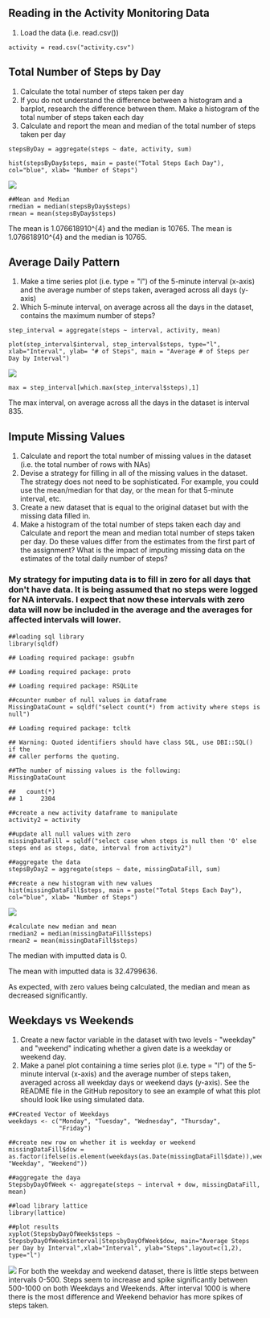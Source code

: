 Reading in the Activity Monitoring Data
---------------------------------------

1.  Load the data (i.e. read.csv())

<!-- -->

    activity = read.csv("activity.csv")

Total Number of Steps by Day
----------------------------

1.  Calculate the total number of steps taken per day
2.  If you do not understand the difference between a histogram and a
    barplot, research the difference between them. Make a histogram of
    the total number of steps taken each day
3.  Calculate and report the mean and median of the total number of
    steps taken per day

<!-- -->

    stepsByDay = aggregate(steps ~ date, activity, sum)

    hist(stepsByDay$steps, main = paste("Total Steps Each Day"), col="blue", xlab= "Number of Steps")

![](ActivityReport_files/figure-markdown_strict/TotalStepsPerDay-1.png)

    ##Mean and Median
    rmedian = median(stepsByDay$steps)
    rmean = mean(stepsByDay$steps)

The mean is 1.076618910^{4} and the median is 10765. The mean is
1.076618910^{4} and the median is 10765.

Average Daily Pattern
---------------------

1.  Make a time series plot (i.e. type = "l") of the 5-minute
    interval (x-axis) and the average number of steps taken, averaged
    across all days (y-axis)
2.  Which 5-minute interval, on average across all the days in the
    dataset, contains the maximum number of steps?

<!-- -->

    step_interval = aggregate(steps ~ interval, activity, mean)

    plot(step_interval$interval, step_interval$steps, type="l", xlab="Interval", ylab= "# of Steps", main = "Average # of Steps per Day by Interval")

![](ActivityReport_files/figure-markdown_strict/Avg%20Daily%20Pattern-1.png)

    max = step_interval[which.max(step_interval$steps),1]

The max interval, on average across all the days in the dataset is
interval 835.

Impute Missing Values
---------------------

1.  Calculate and report the total number of missing values in the
    dataset (i.e. the total number of rows with NAs)
2.  Devise a strategy for filling in all of the missing values in
    the dataset. The strategy does not need to be sophisticated. For
    example, you could use the mean/median for that day, or the mean for
    that 5-minute interval, etc.
3.  Create a new dataset that is equal to the original dataset but with
    the missing data filled in.
4.  Make a histogram of the total number of steps taken each day and
    Calculate and report the mean and median total number of steps taken
    per day. Do these values differ from the estimates from the first
    part of the assignment? What is the impact of imputing missing data
    on the estimates of the total daily number of steps?

### My strategy for imputing data is to fill in zero for all days that don't have data. It is being assumed that no steps were logged for NA intervals. I expect that now these intervals with zero data will now be included in the average and the averages for affected intervals will lower.

    ##loading sql library
    library(sqldf)

    ## Loading required package: gsubfn

    ## Loading required package: proto

    ## Loading required package: RSQLite

    ##counter number of null values in dataframe
    MissingDataCount = sqldf("select count(*) from activity where steps is null")

    ## Loading required package: tcltk

    ## Warning: Quoted identifiers should have class SQL, use DBI::SQL() if the
    ## caller performs the quoting.

    ##The number of missing values is the following:
    MissingDataCount

    ##   count(*)
    ## 1     2304

    ##create a new activity dataframe to manipulate
    activity2 = activity

    ##update all null values with zero
    missingDataFill = sqldf("select case when steps is null then '0' else steps end as steps, date, interval from activity2")

    ##aggregate the data
    stepsByDay2 = aggregate(steps ~ date, missingDataFill, sum)

    ##create a new histogram with new values
    hist(missingDataFill$steps, main = paste("Total Steps Each Day"), col="blue", xlab= "Number of Steps")

![](ActivityReport_files/figure-markdown_strict/Missing%20Values-1.png)

    #calculate new median and mean
    rmedian2 = median(missingDataFill$steps)
    rmean2 = mean(missingDataFill$steps)

The median with imputted data is 0.

The mean with imputted data is 32.4799636.

As expected, with zero values being calculated, the median and mean as
decreased significantly.

Weekdays vs Weekends
--------------------

1.  Create a new factor variable in the dataset with two levels -
    "weekday" and "weekend" indicating whether a given date is a weekday
    or weekend day.
2.  Make a panel plot containing a time series plot (i.e. type = "l") of
    the 5-minute interval (x-axis) and the average number of steps
    taken, averaged across all weekday days or weekend days (y-axis).
    See the README file in the GitHub repository to see an example of
    what this plot should look like using simulated data.

<!-- -->

    ##Created Vector of Weekdays
    weekdays <- c("Monday", "Tuesday", "Wednesday", "Thursday", 
                  "Friday")

    ##create new row on whether it is weekday or weekend
    missingDataFill$dow = as.factor(ifelse(is.element(weekdays(as.Date(missingDataFill$date)),weekdays), "Weekday", "Weekend"))

    ##aggregate the daya
    StepsbyDayOfWeek <- aggregate(steps ~ interval + dow, missingDataFill, mean)

    ##load library lattice
    library(lattice)

    ##plot results
    xyplot(StepsbyDayOfWeek$steps ~ StepsbyDayOfWeek$interval|StepsbyDayOfWeek$dow, main="Average Steps per Day by Interval",xlab="Interval", ylab="Steps",layout=c(1,2), type="l")

![](ActivityReport_files/figure-markdown_strict/unnamed-chunk-1-1.png)
For both the weekday and weekend dataset, there is little steps between
intervals 0-500. Steps seem to increase and spike significantly between
500-1000 on both Weekdays and Weekends. After interval 1000 is where
there is the most difference and Weekend behavior has more spikes of
steps taken.
